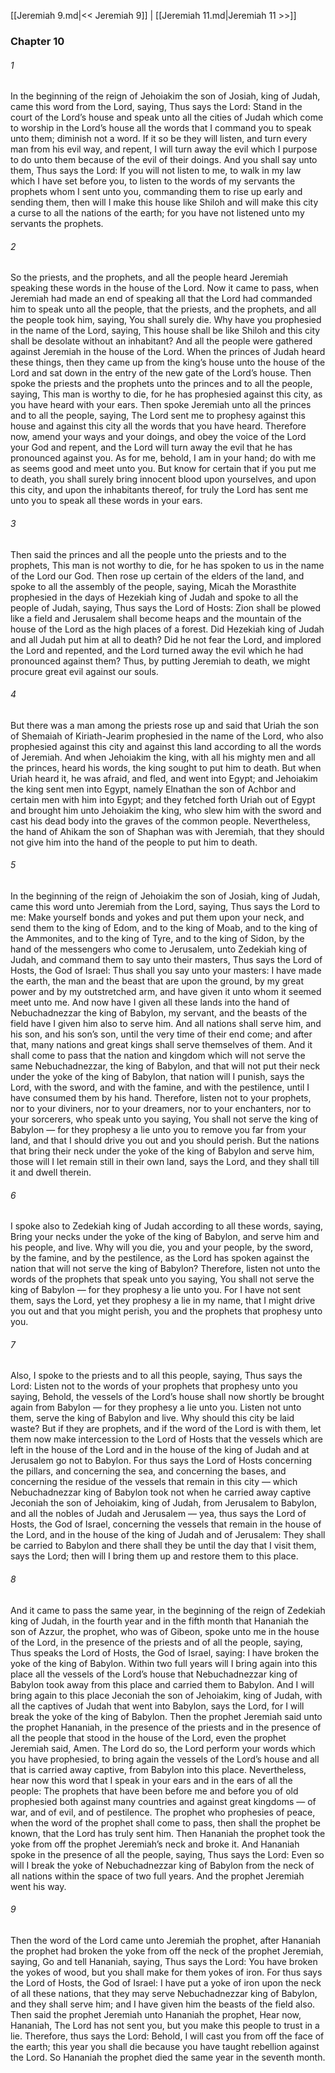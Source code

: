 [[Jeremiah 9.md|<< Jeremiah 9]]  |  [[Jeremiah 11.md|Jeremiah 11 >>]]

### Chapter 10
###### 1
In the beginning of the reign of Jehoiakim the son of Josiah, king of Judah, came this word from the Lord, saying, Thus says the Lord: Stand in the court of the Lord’s house and speak unto all the cities of Judah which come to worship in the Lord’s house all the words that I command you to speak unto them; diminish not a word. If it so be they will listen, and turn every man from his evil way, and repent, I will turn away the evil which I purpose to do unto them because of the evil of their doings. And you shall say unto them, Thus says the Lord: If you will not listen to me, to walk in my law which I have set before you, to listen to the words of my servants the prophets whom I sent unto you, commanding them to rise up early and sending them, then will I make this house like Shiloh and will make this city a curse to all the nations of the earth; for you have not listened unto my servants the prophets.

###### 2
So the priests, and the prophets, and all the people heard Jeremiah speaking these words in the house of the Lord. Now it came to pass, when Jeremiah had made an end of speaking all that the Lord had commanded him to speak unto all the people, that the priests, and the prophets, and all the people took him, saying, You shall surely die. Why have you prophesied in the name of the Lord, saying, This house shall be like Shiloh and this city shall be desolate without an inhabitant? And all the people were gathered against Jeremiah in the house of the Lord. When the princes of Judah heard these things, then they came up from the king’s house unto the house of the Lord and sat down in the entry of the new gate of the Lord’s house. Then spoke the priests and the prophets unto the princes and to all the people, saying, This man is worthy to die, for he has prophesied against this city, as you have heard with your ears. Then spoke Jeremiah unto all the princes and to all the people, saying, The Lord sent me to prophesy against this house and against this city all the words that you have heard. Therefore now, amend your ways and your doings, and obey the voice of the Lord your God and repent, and the Lord will turn away the evil that he has pronounced against you. As for me, behold, I am in your hand; do with me as seems good and meet unto you. But know for certain that if you put me to death, you shall surely bring innocent blood upon yourselves, and upon this city, and upon the inhabitants thereof, for truly the Lord has sent me unto you to speak all these words in your ears.

###### 3
Then said the princes and all the people unto the priests and to the prophets, This man is not worthy to die, for he has spoken to us in the name of the Lord our God. Then rose up certain of the elders of the land, and spoke to all the assembly of the people, saying, Micah the Morasthite prophesied in the days of Hezekiah king of Judah and spoke to all the people of Judah, saying, Thus says the Lord of Hosts: Zion shall be plowed like a field and Jerusalem shall become heaps and the mountain of the house of the Lord as the high places of a forest. Did Hezekiah king of Judah and all Judah put him at all to death? Did he not fear the Lord, and implored the Lord and repented, and the Lord turned away the evil which he had pronounced against them? Thus, by putting Jeremiah to death, we might procure great evil against our souls.

###### 4
But there was a man among the priests rose up and said that Uriah the son of Shemaiah of Kiriath-Jearim prophesied in the name of the Lord, who also prophesied against this city and against this land according to all the words of Jeremiah. And when Jehoiakim the king, with all his mighty men and all the princes, heard his words, the king sought to put him to death. But when Uriah heard it, he was afraid, and fled, and went into Egypt; and Jehoiakim the king sent men into Egypt, namely Elnathan the son of Achbor and certain men with him into Egypt; and they fetched forth Uriah out of Egypt and brought him unto Jehoiakim the king, who slew him with the sword and cast his dead body into the graves of the common people. Nevertheless, the hand of Ahikam the son of Shaphan was with Jeremiah, that they should not give him into the hand of the people to put him to death.

###### 5
In the beginning of the reign of Jehoiakim the son of Josiah, king of Judah, came this word unto Jeremiah from the Lord, saying, Thus says the Lord to me: Make yourself bonds and yokes and put them upon your neck, and send them to the king of Edom, and to the king of Moab, and to the king of the Ammonites, and to the king of Tyre, and to the king of Sidon, by the hand of the messengers who come to Jerusalem, unto Zedekiah king of Judah, and command them to say unto their masters, Thus says the Lord of Hosts, the God of Israel: Thus shall you say unto your masters: I have made the earth, the man and the beast that are upon the ground, by my great power and by my outstretched arm, and have given it unto whom it seemed meet unto me. And now have I given all these lands into the hand of Nebuchadnezzar the king of Babylon, my servant, and the beasts of the field have I given him also to serve him. And all nations shall serve him, and his son, and his son’s son, until the very time of their end come; and after that, many nations and great kings shall serve themselves of them. And it shall come to pass that the nation and kingdom which will not serve the same Nebuchadnezzar, the king of Babylon, and that will not put their neck under the yoke of the king of Babylon, that nation will I punish, says the Lord, with the sword, and with the famine, and with the pestilence, until I have consumed them by his hand. Therefore, listen not to your prophets, nor to your diviners, nor to your dreamers, nor to your enchanters, nor to your sorcerers, who speak unto you saying, You shall not serve the king of Babylon — for they prophesy a lie unto you to remove you far from your land, and that I should drive you out and you should perish. But the nations that bring their neck under the yoke of the king of Babylon and serve him, those will I let remain still in their own land, says the Lord, and they shall till it and dwell therein.

###### 6
I spoke also to Zedekiah king of Judah according to all these words, saying, Bring your necks under the yoke of the king of Babylon, and serve him and his people, and live. Why will you die, you and your people, by the sword, by the famine, and by the pestilence, as the Lord has spoken against the nation that will not serve the king of Babylon? Therefore, listen not unto the words of the prophets that speak unto you saying, You shall not serve the king of Babylon — for they prophesy a lie unto you. For I have not sent them, says the Lord, yet they prophesy a lie in my name, that I might drive you out and that you might perish, you and the prophets that prophesy unto you.

###### 7
Also, I spoke to the priests and to all this people, saying, Thus says the Lord: Listen not to the words of your prophets that prophesy unto you saying, Behold, the vessels of the Lord’s house shall now shortly be brought again from Babylon — for they prophesy a lie unto you. Listen not unto them, serve the king of Babylon and live. Why should this city be laid waste? But if they are prophets, and if the word of the Lord is with them, let them now make intercession to the Lord of Hosts that the vessels which are left in the house of the Lord and in the house of the king of Judah and at Jerusalem go not to Babylon. For thus says the Lord of Hosts concerning the pillars, and concerning the sea, and concerning the bases, and concerning the residue of the vessels that remain in this city — which Nebuchadnezzar king of Babylon took not when he carried away captive Jeconiah the son of Jehoiakim, king of Judah, from Jerusalem to Babylon, and all the nobles of Judah and Jerusalem — yea, thus says the Lord of Hosts, the God of Israel, concerning the vessels that remain in the house of the Lord, and in the house of the king of Judah and of Jerusalem: They shall be carried to Babylon and there shall they be until the day that I visit them, says the Lord; then will I bring them up and restore them to this place.

###### 8
And it came to pass the same year, in the beginning of the reign of Zedekiah king of Judah, in the fourth year and in the fifth month that Hananiah the son of Azzur, the prophet, who was of Gibeon, spoke unto me in the house of the Lord, in the presence of the priests and of all the people, saying, Thus speaks the Lord of Hosts, the God of Israel, saying: I have broken the yoke of the king of Babylon. Within two full years will I bring again into this place all the vessels of the Lord’s house that Nebuchadnezzar king of Babylon took away from this place and carried them to Babylon. And I will bring again to this place Jeconiah the son of Jehoiakim, king of Judah, with all the captives of Judah that went into Babylon, says the Lord, for I will break the yoke of the king of Babylon. Then the prophet Jeremiah said unto the prophet Hananiah, in the presence of the priests and in the presence of all the people that stood in the house of the Lord, even the prophet Jeremiah said, Amen. The Lord do so, the Lord perform your words which you have prophesied, to bring again the vessels of the Lord’s house and all that is carried away captive, from Babylon into this place. Nevertheless, hear now this word that I speak in your ears and in the ears of all the people: The prophets that have been before me and before you of old prophesied both against many countries and against great kingdoms — of war, and of evil, and of pestilence. The prophet who prophesies of peace, when the word of the prophet shall come to pass, then shall the prophet be known, that the Lord has truly sent him. Then Hananiah the prophet took the yoke from off the prophet Jeremiah’s neck and broke it. And Hananiah spoke in the presence of all the people, saying, Thus says the Lord: Even so will I break the yoke of Nebuchadnezzar king of Babylon from the neck of all nations within the space of two full years. And the prophet Jeremiah went his way.

###### 9
Then the word of the Lord came unto Jeremiah the prophet, after Hananiah the prophet had broken the yoke from off the neck of the prophet Jeremiah, saying, Go and tell Hananiah, saying, Thus says the Lord: You have broken the yokes of wood, but you shall make for them yokes of iron. For thus says the Lord of Hosts, the God of Israel: I have put a yoke of iron upon the neck of all these nations, that they may serve Nebuchadnezzar king of Babylon, and they shall serve him; and I have given him the beasts of the field also. Then said the prophet Jeremiah unto Hananiah the prophet, Hear now, Hananiah, The Lord has not sent you, but you make this people to trust in a lie. Therefore, thus says the Lord: Behold, I will cast you from off the face of the earth; this year you shall die because you have taught rebellion against the Lord. So Hananiah the prophet died the same year in the seventh month.